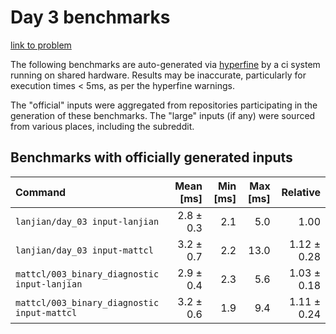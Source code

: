 # Day 3 benchmarks

[link to problem](http://adventofcode.com/2021/day/3)

The following benchmarks are auto-generated via [hyperfine](https://github.com/sharkdp/hyperfine) by a ci system running on shared hardware. Results may be inaccurate, particularly for execution times < 5ms, as per the hyperfine warnings.

The "official" inputs were aggregated from repositories participating in the generation of these benchmarks. The "large" inputs (if any) were sourced from various places, including the subreddit.

## Benchmarks with officially generated inputs
| Command | Mean [ms] | Min [ms] | Max [ms] | Relative |
|:---|---:|---:|---:|---:|
| `lanjian/day_03 input-lanjian` | 2.8 ± 0.3 | 2.1 | 5.0 | 1.00 |
| `lanjian/day_03 input-mattcl` | 3.2 ± 0.7 | 2.2 | 13.0 | 1.12 ± 0.28 |
| `mattcl/003_binary_diagnostic input-lanjian` | 2.9 ± 0.4 | 2.3 | 5.6 | 1.03 ± 0.18 |
| `mattcl/003_binary_diagnostic input-mattcl` | 3.2 ± 0.6 | 1.9 | 9.4 | 1.11 ± 0.24 |
